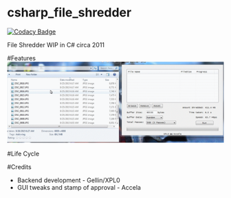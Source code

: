 # csharp_file_shredder

[![Codacy Badge](https://api.codacy.com/project/badge/Grade/0b074b16ded54e80807266c5752d4ace)](https://app.codacy.com/app/gellin/csharp_file_shredder?utm_source=github.com&utm_medium=referral&utm_content=gellin/csharp_file_shredder&utm_campaign=Badge_Grade_Dashboard)

File Shredder WIP in C# circa 2011

#Features
![GUI Demo](/readme/gui.gif)

#Life Cycle

#Credits
  * Backend development - Gellin/XPL0
  * GUI tweaks and stamp of approval - Accela
